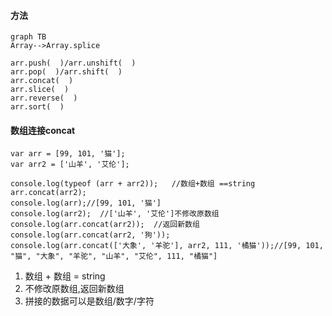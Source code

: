 #### 方法

```
graph TB
Array-->Array.splice

arr.push(  )/arr.unshift(  )
arr.pop(  )/arr.shift(  )
arr.concat(  )
arr.slice(  )
arr.reverse(  )
arr.sort(  )
```


#### 数组连接concat
```
var arr = [99, 101, '猫'];
var arr2 = ['山羊', '艾伦'];

console.log(typeof (arr + arr2));	//数组+数组	==string
arr.concat(arr2);
console.log(arr);//[99, 101, '猫']
console.log(arr2);	//['山羊', '艾伦']不修改原数组
console.log(arr.concat(arr2));	//返回新数组
console.log(arr.concat(arr2, '狗'));
console.log(arr.concat(['大象', '羊驼'], arr2, 111, '橘猫'));//[99, 101, "猫", "大象", "羊驼", "山羊", "艾伦", 111, "橘猫"]
```
1. 数组 + 数组 = string
2. 不修改原数组,返回新数组
3. 拼接的数据可以是数组/数字/字符